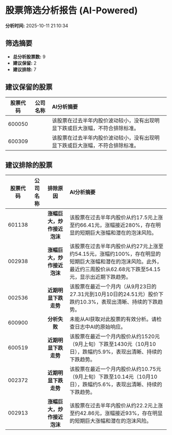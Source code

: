 # 股票筛选分析报告 (AI-Powered)

**分析时间:** 2025-10-11 21:10:34

## 筛选摘要

- **总分析股票数:** 9
- **建议保留:** 2
- **建议排除:** 7

## 建议保留的股票

| 股票代码 | 公司名称 | AI分析摘要 |
|:---:|:---:|:---|
| 600050 |  | 该股票在过去半年内股价波动较小，没有出现明显下跌或巨大涨幅，不符合排除标准。 |
| 600309 |  | 该股票在过去半年内股价波动较小，没有出现明显下跌或巨大涨幅，不符合排除标准。 |

## 建议排除的股票

| 股票代码 | 公司名称 | 排除原因 | AI分析摘要 |
|:---:|:---:|:---:|:---|
| 601138 |  | **涨幅巨大，炒作接近泡沫** | 该股票在过去半年内股价从约17.5元上涨至约66.41元，涨幅接近280%，存在明显的短期巨大涨幅和潜在的泡沫风险。 |
| 002938 |  | **涨幅巨大，炒作接近泡沫** | 该股票在过去半年内股价从约27元上涨至约54.15元，涨幅约100%，存在明显的短期巨大涨幅和潜在的泡沫风险。此外，最近约三周股价从62.68元下跌至54.15元，显示出近期下跌趋势。 |
| 002536 |  | **近期明显下跌走势** | 该股票在最近一个月内（从9月23日的27.31元到10月10日的24.51元）股价下跌约10.3%，表现出清晰、持续的下跌趋势。 |
| 600900 |  | **分析失败** | 未能从AI获取对此股票的有效分析。请检查日志中AI的原始响应。 |
| 600519 |  | **近期明显下跌走势** | 该股票在最近一个月内股价从约1520元（9月上旬）下跌至1430元（10月10日），跌幅约5.9%，表现出清晰、持续的下跌趋势。 |
| 002372 |  | **近期明显下跌走势** | 该股票在最近一个月内股价从约10.75元（9月上旬）下跌至10.14元（10月10日），跌幅约5.6%，表现出清晰、持续的下跌趋势。 |
| 002913 |  | **涨幅巨大，炒作接近泡沫** | 该股票在过去半年内股价从约22.2元上涨至约42.86元，涨幅接近93%，存在明显的短期巨大涨幅和潜在的泡沫风险。 |
